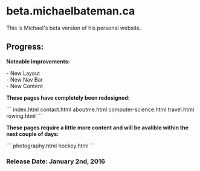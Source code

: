 # beta.michaelbateman.ca

<p>This is Michael's beta version of his personal website.</p>

<h2>Progress:</h2>

<p><b>Noteable improvements:</b></p>
<p>
	<div>- New Layout</div>
	<div>- New Nav Bar</div>
	<div>- New Content</div>
</p>


<p><b>These pages have completely been redesigned:</b></p>
```
index.html
contact.html
aboutme.html
computer-science.html
travel.html
rowing.html
```
<p><b>These pages require a little more content and will be avalible within the next couple of days:</b></p>
```
photography.html
hockey.html
```

<h3><b>Release Date:</b> January 2nd, 2016</h3>